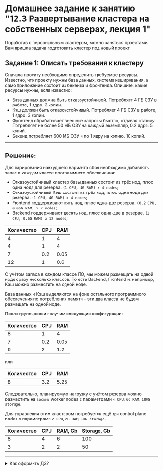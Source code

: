 # Домашнее задание к занятию "12.3 Развертывание кластера на собственных серверах, лекция 1"
Поработав с персональным кластером, можно заняться проектами. Вам пришла задача подготовить кластер под новый проект.

## Задание 1: Описать требования к кластеру
Сначала проекту необходимо определить требуемые ресурсы. Известно, что проекту нужны база данных, система кеширования, а само приложение состоит из бекенда и фронтенда. Опишите, какие ресурсы нужны, если известно:

* База данных должна быть отказоустойчивой. Потребляет 4 ГБ ОЗУ в работе, 1 ядро. 3 копии.
* Кэш должен быть отказоустойчивый. Потребляет 4 ГБ ОЗУ в работе, 1 ядро. 3 копии.
* Фронтенд обрабатывает внешние запросы быстро, отдавая статику. Потребляет не более 50 МБ ОЗУ на каждый экземпляр, 0.2 ядра. 5 копий.
* Бекенд потребляет 600 МБ ОЗУ и по 1 ядру на копию. 10 копий.

---

## Решение:

Для парирования наихудшего варианта сбоя необходимо добавлять запас в каждом классе программного обеспечения:

- Отказоустойчивый кластер базы данных состоит из трёх нод, плюс одна нода для резерва. `(1 CPU, 4G RAM) x 4 nodes`;
- Отказоустойчивый Кэш состоит из трёх нод, плюс одна нода для резерва. `(1 CPU, 4G RAM) x 4 nodes`;
- Frontend поддерживают пять нод, плюс одна-две резерва. `(0.2 CPU, 0.05G RAM) x 7 nodes`;
- Backend поддерживают десять нод, плюс одна-две в резерве. `(1 CPU, 0.6G RAM) x 12 nodes`;

| Количество | CPU | RAM |
| ---------- | --- | --- |
|4           |1    |4    |
|4           |1    |4    |
|7           |0.2  |0.05 |
|12          |1    |0.6  |

С учётом запаса в каждом классе ПО, мы можем размещать на одной ноде сразу несколько классов. То есть Backend, Frontend и, например, Кэш можно разместить на одной ноде.

База данных и Кэш выделяются на фоне остального программного обеспечения по потребления памяти - эти два класса не будем размещать на одной ноде.

После группировки получим следующие конфигурации:

| Количество | CPU | RAM |
| ---------- | --- | --- |
|8           |1    |4    |
|7           |0.2  |0.05 |
|6           |2    |1.2  |

или

| Количество | CPU | RAM |
| ---------- | --- | --- |
|8           | 3.2 | 5.25 |

Следовательно, планируемую нагрузку с учётом резерва можно разместить на `восьми` worker nodes с параметрами `4 CPU`, `6G RAM`, `100G storage`.

Для управления этим кластером потребуется ещё `три` control plane nodes с параметрами `2 CPU`, `2G RAM`, `50G storage`.

| Количество | CPU | RAM, Gb | Storage, Gb |
| ---------- | --- | ------- | ----------- |
| 8          | 4   | 6       | 100         |
| 3          | 2   | 2       | 50          |

---

<details><summary>Как оформить ДЗ?</summary>

Выполненное домашнее задание пришлите ссылкой на .md-файл в вашем репозитории.

План расчета
1. Сначала сделайте расчет всех необходимых ресурсов.
2. Затем прикиньте количество рабочих нод, которые справятся с такой нагрузкой.
3. Добавьте к полученным цифрам запас, который учитывает выход из строя как минимум одной ноды.
4. Добавьте служебные ресурсы к нодам. Помните, что для разных типов нод требовния к ресурсам разные.
5. Рассчитайте итоговые цифры.
6. В результате должно быть указано количество нод и их параметры.
</details>
